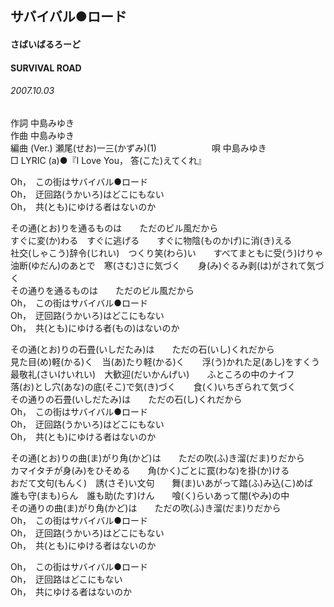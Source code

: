 ## サバイバル●ロード
#### さばいばるろーど
#### SURVIVAL ROAD
###### 2007.10.03

作詞     中島みゆき　　　　　   
作曲      中島みゆき  　　　   
編曲 (Ver.) 瀬尾(せお)一三(かずみ)(1)　　　　　　
唄     中島みゆき      
□ LYRIC (a)●『I Love You， 答(こた)えてくれ』   
   
Oh，　この街はサバイバル●ロード   
Oh，　迂回路(うかいろ)はどこにもない   
Oh，　共(とも)にゆける者はないのか   
   
その通(とお)りを通るものは　　ただのビル風だから   
すぐに変(か)わる　すぐに逃げる　　すぐに物陰(ものかげ)に消(き)える   
社交(しゃこう)辞令(じれい)　つくり笑(わら)い　　すべてまともに受(う)けりゃ   
油断(ゆだん)のあとで　寒(さむ)さに気づく　　身(み)ぐるみ剥(は)がされて気づく   
その通りを通るものは　　ただのビル風だから   
Oh，　この街はサバイバル●ロード   
Oh，　迂回路(うかいろ)はどこにもない   
Oh，　共(とも)にゆける者(もの)はないのか   
   
その通(とお)りの石畳(いしだたみ)は　　ただの石(いし)くれだから   
見た目(め)軽(かる)く　当(あ)たり軽(かる)く　　浮(う)かれた足(あし)をすくう   
最敬礼(さいけいれい)　大歓迎(だいかんげい)　　ふところの中のナイフ   
落(お)とし穴(あな)の底(そこ)で気(き)づく　　食(く)いちぎられて気づく   
その通りの石畳(いしだたみ)は　　ただの石(し)くれだから   
Oh，　この街はサバイバル●ロード   
Oh，　迂回路(うかいろ)はどこにもない   
Oh，　共(とも)にゆける者はないのか   
   
その通(とお)りの曲(ま)がり角(かど)は　　ただの吹(ふ)き溜(だま)りだから   
カマイタチが身(み)をひそめる　　角(かく)ごとに罠(わな)を掛(か)ける   
おだて文句(もんく)　誘(さそ)い文句　　舞(ま)いあがって踏(ふ)み込(こ)めば   
誰も守(まも)らん　誰も助(たす)けん　　喰(く)らいあって闇(やみ)の中   
その通りの曲(ま)がり角(かど)は　　ただの吹(ふ)き溜(だま)りだから   
Oh，　この街はサバイバル●ロード   
Oh，　迂回路(うかいろ)はどこにもない   
Oh，　共(とも)にゆける者はないのか   
   
Oh，　この街はサバイバル●ロード   
Oh，　迂回路はどこにもない   
Oh，　共にゆける者はないのか   